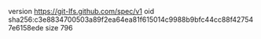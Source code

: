 version https://git-lfs.github.com/spec/v1
oid sha256:c3e8834700503a89f2ea64ea81f615014c9988b9bfc44cc88f427547e6158ede
size 796
